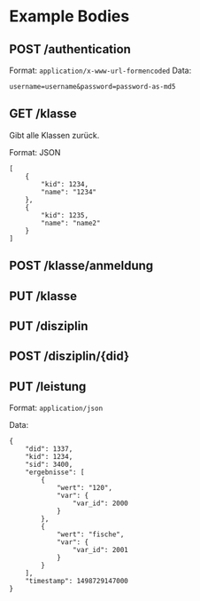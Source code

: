 # Example Bodies

## POST /authentication

Format: `application/x-www-url-formencoded`
Data:

```
username=username&password=password-as-md5
```

## GET /klasse

Gibt alle Klassen zurück.

Format: JSON

```
[
	{
		"kid": 1234,
		"name": "1234"
	},
    {
        "kid": 1235,
        "name": "name2"
    }
]
```


## POST /klasse/anmeldung

## PUT /klasse

## PUT /disziplin

## POST /disziplin/{did}

## PUT /leistung

Format: `application/json`

Data:

```
{
	"did": 1337,
	"kid": 1234,
	"sid": 3400,
	"ergebnisse": [
		{
			"wert": "120",
			"var": {
				"var_id": 2000
			}
		},
		{
			"wert": "fische",
			"var": {
				"var_id": 2001
			}
		}
	],
	"timestamp": 1498729147000
}
```

